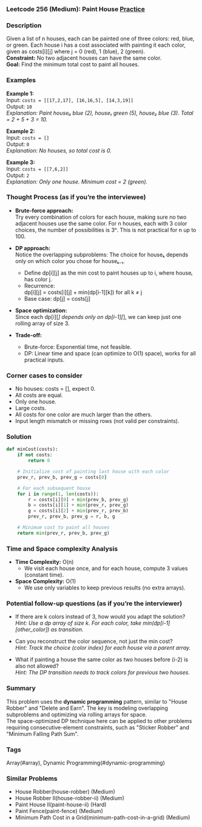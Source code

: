 ### Leetcode 256 (Medium): Paint House [Practice](https://leetcode.com/problems/paint-house)

### Description  
Given a list of n houses, each can be painted one of three colors: red, blue, or green. Each house i has a cost associated with painting it each color, given as costs[i][j] where j = 0 (red), 1 (blue), 2 (green).  
**Constraint:** No two adjacent houses can have the same color.  
**Goal:** Find the minimum total cost to paint all houses.


### Examples  

**Example 1:**  
Input: `costs = [[17,2,17], [16,16,5], [14,3,19]]`  
Output: `10`  
*Explanation: Paint house₀ blue (2), house₁ green (5), house₂ blue (3). Total = 2 + 5 + 3 = 10.*

**Example 2:**  
Input: `costs = []`  
Output: `0`  
*Explanation: No houses, so total cost is 0.*

**Example 3:**  
Input: `costs = [[7,6,2]]`  
Output: `2`  
*Explanation: Only one house. Minimum cost = 2 (green).*


### Thought Process (as if you’re the interviewee)  

- **Brute-force approach:**  
  Try every combination of colors for each house, making sure no two adjacent houses use the same color. For n houses, each with 3 color choices, the number of possibilities is 3ⁿ. This is not practical for n up to 100.

- **DP approach:**  
  Notice the overlapping subproblems: The choice for houseₖ depends only on which color you chose for houseₖ₋₁.  
  - Define dp[i][j] as the min cost to paint houses up to i, where houseᵢ has color j.
  - Recurrence:  
    dp[i][j] = costs[i][j] + min(dp[i-1][k]) for all k ≠ j
  - Base case: dp[j] = costs[j]

- **Space optimization:**  
  Since each dp[i][*] depends only on dp[i-1][*], we can keep just one rolling array of size 3.

- **Trade-off:**  
  - Brute-force: Exponential time, not feasible.
  - DP: Linear time and space (can optimize to O(1) space), works for all practical inputs.


### Corner cases to consider  
- No houses: costs = [], expect 0.
- All costs are equal.
- Only one house.
- Large costs.
- All costs for one color are much larger than the others.
- Input length mismatch or missing rows (not valid per constraints).


### Solution

```python
def minCost(costs):
    if not costs:
        return 0

    # Initialize cost of painting last house with each color
    prev_r, prev_b, prev_g = costs[0]

    # For each subsequent house
    for i in range(1, len(costs)):
        r = costs[i][0] + min(prev_b, prev_g)
        b = costs[i][1] + min(prev_r, prev_g)
        g = costs[i][2] + min(prev_r, prev_b)
        prev_r, prev_b, prev_g = r, b, g

    # Minimum cost to paint all houses
    return min(prev_r, prev_b, prev_g)
```


### Time and Space complexity Analysis  

- **Time Complexity:** O(n)  
  - We visit each house once, and for each house, compute 3 values (constant time).  
- **Space Complexity:** O(1)  
  - We use only variables to keep previous results (no extra arrays).


### Potential follow-up questions (as if you’re the interviewer)  

- If there are k colors instead of 3, how would you adapt the solution?  
  *Hint: Use a dp array of size k. For each color, take min(dp[i-1][other_color]) as transition.*

- Can you reconstruct the color sequence, not just the min cost?  
  *Hint: Track the choice (color index) for each house via a parent array.*

- What if painting a house the same color as two houses before (i-2) is also not allowed?  
  *Hint: The DP transition needs to track colors for previous two houses.*


### Summary

This problem uses the **dynamic programming** pattern, similar to "House Robber" and "Delete and Earn". The key is modeling overlapping subproblems and optimizing via rolling arrays for space.  
The space-optimized DP technique here can be applied to other problems requiring consecutive-element constraints, such as "Sticker Robber" and "Minimum Falling Path Sum".

### Tags
Array(#array), Dynamic Programming(#dynamic-programming)

### Similar Problems
- House Robber(house-robber) (Medium)
- House Robber II(house-robber-ii) (Medium)
- Paint House II(paint-house-ii) (Hard)
- Paint Fence(paint-fence) (Medium)
- Minimum Path Cost in a Grid(minimum-path-cost-in-a-grid) (Medium)